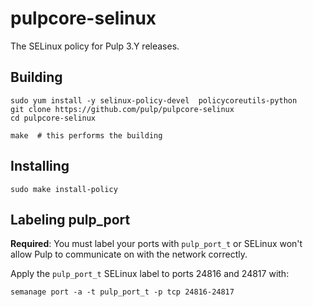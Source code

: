 # pulpcore-selinux

The SELinux policy for Pulp 3.Y releases.

## Building

```
sudo yum install -y selinux-policy-devel  policycoreutils-python
git clone https://github.com/pulp/pulpcore-selinux
cd pulpcore-selinux

make  # this performs the building
```

## Installing

`sudo make install-policy`

## Labeling pulp_port

**Required**: You must label your ports with `pulp_port_t` or SELinux won't allow Pulp to
communicate on with the network correctly.

Apply the `pulp_port_t` SELinux label to ports 24816 and 24817 with:

`semanage port -a -t pulp_port_t -p tcp 24816-24817`
